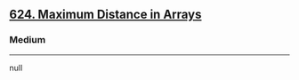 <h2><a href="https://leetcode.com/problems/maximum-distance-in-arrays">624. Maximum Distance in Arrays</a></h2><h3>Medium</h3><hr>null